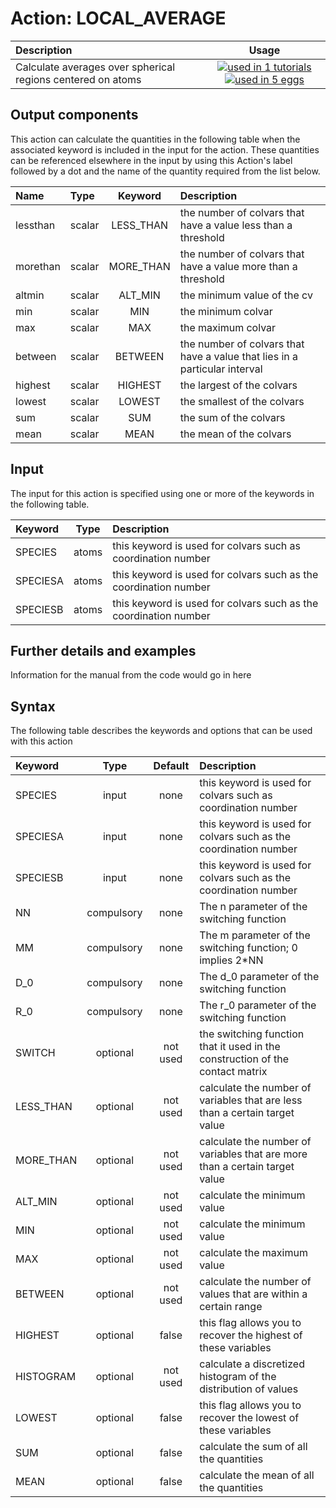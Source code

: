 # Action: LOCAL_AVERAGE

| Description    | Usage |
|:--------|:--------:|
| Calculate averages over spherical regions centered on atoms | [![used in 1 tutorials](https://img.shields.io/badge/tutorials-1-green.svg)](https://www.plumed-tutorials.org/browse.html?search=LOCAL_AVERAGE)[![used in 5 eggs](https://img.shields.io/badge/nest-5-green.svg)](https://www.plumed-nest.org/browse.html?search=LOCAL_AVERAGE) | 

## Output components

This action can calculate the quantities in the following table when the associated keyword is included in the input for the action. These quantities can be referenced elsewhere in the input by using this Action's label followed by a dot and the name of the quantity required from the list below.

| Name | Type | Keyword | Description |
|:-------|:-----|:----:|:-------|
| lessthan | scalar | LESS_THAN | the number of colvars that have a value less than a threshold | 
| morethan | scalar | MORE_THAN | the number of colvars that have a value more than a threshold | 
| altmin | scalar | ALT_MIN | the minimum value of the cv | 
| min | scalar | MIN | the minimum colvar | 
| max | scalar | MAX | the maximum colvar | 
| between | scalar | BETWEEN | the number of colvars that have a value that lies in a particular interval | 
| highest | scalar | HIGHEST | the largest of the colvars | 
| lowest | scalar | LOWEST | the smallest of the colvars | 
| sum | scalar | SUM | the sum of the colvars | 
| mean | scalar | MEAN | the mean of the colvars | 


## Input

The input for this action is specified using one or more of the keywords in the following table.

| Keyword |  Type | Description |
|:--------|:------:|:-----------|
| SPECIES | atoms | this keyword is used for colvars such as coordination number |
| SPECIESA | atoms | this keyword is used for colvars such as the coordination number |
| SPECIESB | atoms | this keyword is used for colvars such as the coordination number |


## Further details and examples 
Information for the manual from the code would go in here 
## Syntax 
The following table describes the keywords and options that can be used with this action 

| Keyword | Type | Default | Description |
|:-------|:----:|:-------:|:-----------|
| SPECIES | input | none | this keyword is used for colvars such as coordination number |
| SPECIESA | input | none | this keyword is used for colvars such as the coordination number |
| SPECIESB | input | none | this keyword is used for colvars such as the coordination number |
| NN | compulsory | none |  The n parameter of the switching function  |
| MM | compulsory | none |  The m parameter of the switching function; 0 implies 2*NN |
| D_0 | compulsory | none |  The d_0 parameter of the switching function |
| R_0 | compulsory | none | The r_0 parameter of the switching function |
| SWITCH | optional | not used | the switching function that it used in the construction of the contact matrix |
| LESS_THAN | optional | not used | calculate the number of variables that are less than a certain target value |
| MORE_THAN | optional | not used | calculate the number of variables that are more than a certain target value |
| ALT_MIN | optional | not used | calculate the minimum value |
| MIN | optional | not used | calculate the minimum value |
| MAX | optional | not used | calculate the maximum value |
| BETWEEN | optional | not used | calculate the number of values that are within a certain range |
| HIGHEST | optional | false |  this flag allows you to recover the highest of these variables |
| HISTOGRAM | optional | not used | calculate a discretized histogram of the distribution of values |
| LOWEST | optional | false |  this flag allows you to recover the lowest of these variables |
| SUM | optional | false |  calculate the sum of all the quantities |
| MEAN | optional | false |  calculate the mean of all the quantities |
